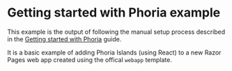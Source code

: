 # Getting started with Phoria example

This example is the output of following the manual setup process described in the [Getting started with Phoria](https://github.com/CMeeg/phoria/blob/main/docs/guides/getting-started.md) guide.

It is a basic example of adding Phoria Islands (using React) to a new Razor Pages web app created using the offical `webapp` template.
